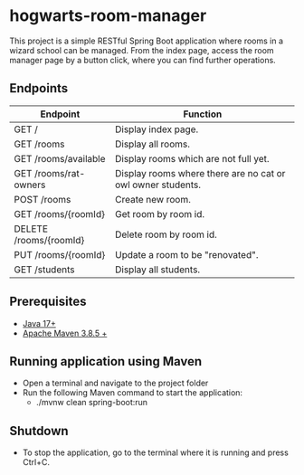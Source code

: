 # hogwarts-room-manager
This project is a simple RESTful Spring Boot application where rooms in a wizard school can be managed.
From the index page, access the room manager page by a button click, where you can find further operations. 

## Endpoints
| Endpoint   | Function           |
|------------|--------------------|
| GET /      | Display index page.|
| GET /rooms | Display all rooms. |
| GET /rooms/available | Display rooms which are not full yet. |
| GET /rooms/rat-owners | Display rooms where there are no cat or owl owner students. |
| POST /rooms | Create new room. |
| GET /rooms/{roomId} | Get room by room id. |
| DELETE /rooms/{roomId} | Delete room by room id. |
| PUT /rooms/{roomId} | Update a room to be "renovated". |
| GET /students | Display all students. |


## Prerequisites
 - [Java 17+](https://www.oracle.com/java/technologies/downloads/#java17)
 - [Apache Maven 3.8.5 +](https://maven.apache.org/download.cgi)
 
 ## Running application using Maven
 - Open a terminal and navigate to the project folder
 - Run the following Maven command to start the application:
    - ./mvnw clean spring-boot:run

## Shutdown
- To stop the application, go to the terminal where it is running and press Ctrl+C.
